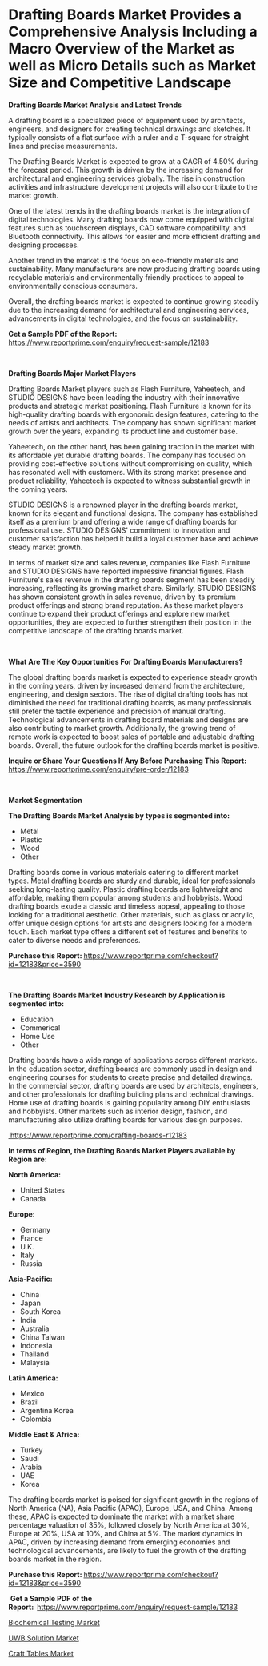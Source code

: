 <p><h1>Drafting Boards Market Provides a Comprehensive Analysis Including a Macro Overview of the Market as well as Micro Details such as Market Size and Competitive Landscape</h1></p><p><strong>Drafting Boards Market Analysis and Latest Trends</strong></p>
<p><p>A drafting board is a specialized piece of equipment used by architects, engineers, and designers for creating technical drawings and sketches. It typically consists of a flat surface with a ruler and a T-square for straight lines and precise measurements. </p><p>The Drafting Boards Market is expected to grow at a CAGR of 4.50% during the forecast period. This growth is driven by the increasing demand for architectural and engineering services globally. The rise in construction activities and infrastructure development projects will also contribute to the market growth.</p><p>One of the latest trends in the drafting boards market is the integration of digital technologies. Many drafting boards now come equipped with digital features such as touchscreen displays, CAD software compatibility, and Bluetooth connectivity. This allows for easier and more efficient drafting and designing processes.</p><p>Another trend in the market is the focus on eco-friendly materials and sustainability. Many manufacturers are now producing drafting boards using recyclable materials and environmentally friendly practices to appeal to environmentally conscious consumers.</p><p>Overall, the drafting boards market is expected to continue growing steadily due to the increasing demand for architectural and engineering services, advancements in digital technologies, and the focus on sustainability.</p></p>
<p><strong>Get a Sample PDF of the Report:&nbsp;</strong> <a href="https://www.reportprime.com/enquiry/request-sample/12183">https://www.reportprime.com/enquiry/request-sample/12183</a></p>
<p>&nbsp;</p>
<p><strong>Drafting Boards Major Market Players</strong></p>
<p><p>Drafting Boards Market players such as Flash Furniture, Yaheetech, and STUDIO DESIGNS have been leading the industry with their innovative products and strategic market positioning. Flash Furniture is known for its high-quality drafting boards with ergonomic design features, catering to the needs of artists and architects. The company has shown significant market growth over the years, expanding its product line and customer base.</p><p>Yaheetech, on the other hand, has been gaining traction in the market with its affordable yet durable drafting boards. The company has focused on providing cost-effective solutions without compromising on quality, which has resonated well with customers. With its strong market presence and product reliability, Yaheetech is expected to witness substantial growth in the coming years.</p><p>STUDIO DESIGNS is a renowned player in the drafting boards market, known for its elegant and functional designs. The company has established itself as a premium brand offering a wide range of drafting boards for professional use. STUDIO DESIGNS' commitment to innovation and customer satisfaction has helped it build a loyal customer base and achieve steady market growth.</p><p>In terms of market size and sales revenue, companies like Flash Furniture and STUDIO DESIGNS have reported impressive financial figures. Flash Furniture's sales revenue in the drafting boards segment has been steadily increasing, reflecting its growing market share. Similarly, STUDIO DESIGNS has shown consistent growth in sales revenue, driven by its premium product offerings and strong brand reputation. As these market players continue to expand their product offerings and explore new market opportunities, they are expected to further strengthen their position in the competitive landscape of the drafting boards market.</p></p>
<p>&nbsp;</p>
<p><strong>What Are The Key Opportunities For Drafting Boards Manufacturers?</strong></p>
<p><p>The global drafting boards market is expected to experience steady growth in the coming years, driven by increased demand from the architecture, engineering, and design sectors. The rise of digital drafting tools has not diminished the need for traditional drafting boards, as many professionals still prefer the tactile experience and precision of manual drafting. Technological advancements in drafting board materials and designs are also contributing to market growth. Additionally, the growing trend of remote work is expected to boost sales of portable and adjustable drafting boards. Overall, the future outlook for the drafting boards market is positive.</p></p>
<p><strong>Inquire or Share Your Questions If Any Before Purchasing This Report:</strong> <a href="https://www.reportprime.com/enquiry/pre-order/12183">https://www.reportprime.com/enquiry/pre-order/12183</a></p>
<p>&nbsp;</p>
<p><strong>Market Segmentation</strong></p>
<p><strong>The Drafting Boards Market Analysis by types is segmented into:</strong></p>
<p><ul><li>Metal</li><li>Plastic</li><li>Wood</li><li>Other</li></ul></p>
<p><p>Drafting boards come in various materials catering to different market types. Metal drafting boards are sturdy and durable, ideal for professionals seeking long-lasting quality. Plastic drafting boards are lightweight and affordable, making them popular among students and hobbyists. Wood drafting boards exude a classic and timeless appeal, appealing to those looking for a traditional aesthetic. Other materials, such as glass or acrylic, offer unique design options for artists and designers looking for a modern touch. Each market type offers a different set of features and benefits to cater to diverse needs and preferences.</p></p>
<p><strong>Purchase this Report:&nbsp;</strong><a href="https://www.reportprime.com/checkout?id=12183&price=3590">https://www.reportprime.com/checkout?id=12183&price=3590</a></p>
<p>&nbsp;</p>
<p><strong>The Drafting Boards Market Industry Research by Application is segmented into:</strong></p>
<p><ul><li>Education</li><li>Commerical</li><li>Home Use</li><li>Other</li></ul></p>
<p><p>Drafting boards have a wide range of applications across different markets. In the education sector, drafting boards are commonly used in design and engineering courses for students to create precise and detailed drawings. In the commercial sector, drafting boards are used by architects, engineers, and other professionals for drafting building plans and technical drawings. Home use of drafting boards is gaining popularity among DIY enthusiasts and hobbyists. Other markets such as interior design, fashion, and manufacturing also utilize drafting boards for various design purposes.</p></p>
<p><a href="https://www.reportprime.com/drafting-boards-r12183">&nbsp;https://www.reportprime.com/drafting-boards-r12183</a></p>
<p><strong>In terms of Region, the Drafting Boards Market Players available by Region are:</strong></p>
<p>
    <p> <strong> North America: </strong>
        <ul>
            <li>United States</li>
            <li>Canada</li>
        </ul>
        </p> 
    <p> <strong> Europe: </strong>
        <ul>
            <li>Germany</li>
            <li>France</li>
            <li>U.K.</li>
            <li>Italy</li>
            <li>Russia</li>
        </ul>
        </p> 
    <p> <strong> Asia-Pacific: </strong>
        <ul>
            <li>China</li>
            <li>Japan</li>
            <li>South Korea</li>
            <li>India</li>
            <li>Australia</li>
            <li>China Taiwan</li>
            <li>Indonesia</li>
            <li>Thailand</li>
            <li>Malaysia</li>
        </ul>
        </p> 
    <p> <strong> Latin America: </strong>
        <ul>
            <li>Mexico</li>
            <li>Brazil</li>
            <li>Argentina Korea</li>
            <li>Colombia</li>
        </ul>
        </p> 
    <p> <strong> Middle East & Africa: </strong>
        <ul>
            <li>Turkey</li>
            <li>Saudi</li>
            <li>Arabia</li>
            <li>UAE</li>
            <li>Korea</li>
        </ul>
    </p>
    </p>
<p><p>The drafting boards market is poised for significant growth in the regions of North America (NA), Asia Pacific (APAC), Europe, USA, and China. Among these, APAC is expected to dominate the market with a market share percentage valuation of 35%, followed closely by North America at 30%, Europe at 20%, USA at 10%, and China at 5%. The market dynamics in APAC, driven by increasing demand from emerging economies and technological advancements, are likely to fuel the growth of the drafting boards market in the region.</p></p>
<p><strong>Purchase this Report: </strong><a href="https://www.reportprime.com/checkout?id=12183&price=3590">https://www.reportprime.com/checkout?id=12183&price=3590</a></p>
<p>&nbsp;<strong>Get a Sample PDF of the Report:&nbsp;&nbsp;</strong><a href="https://www.reportprime.com/enquiry/request-sample/12183">https://www.reportprime.com/enquiry/request-sample/12183</a></p>
<p><strong></strong></p>
<p><p><a href="https://www.linkedin.com/pulse/biochemical-testing-market-size-outlook-forecast-2024-2031-dansf">Biochemical Testing Market</a></p><p><a href="https://www.linkedin.com/pulse/uwb-solution-market-outlook-industry-overview-forecast-2024-io27f">UWB Solution Market</a></p><p><a href="https://github.com/CliffMedina6/Market-Research-Report-List-4/blob/main/craft-tables-market.md">Craft Tables Market</a></p></p>